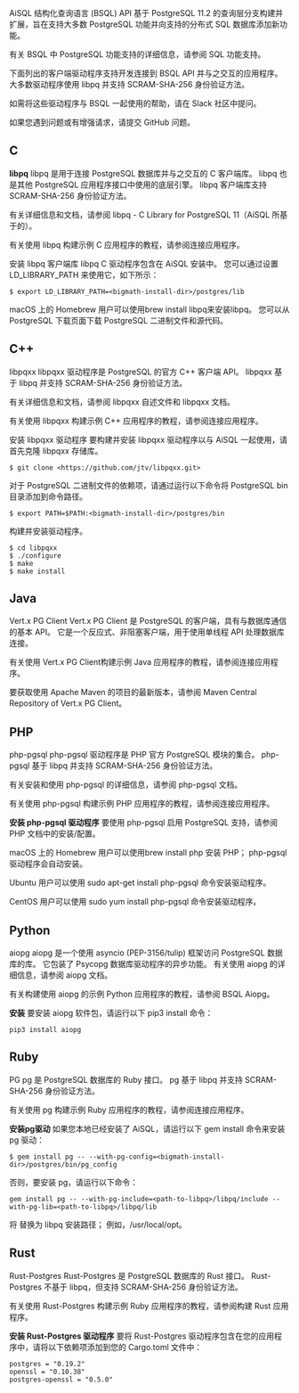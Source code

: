 

AiSQL 结构化查询语言 (BSQL) API 基于 PostgreSQL 11.2 的查询层分支构建并扩展，旨在支持大多数 PostgreSQL 功能并向支持的分布式 SQL 数据库添加新功能。

有关 BSQL 中 PostgreSQL 功能支持的详细信息，请参阅 SQL 功能支持。

下面列出的客户端驱动程序支持开发连接到 BSQL API 并与之交互的应用程序。 大多数驱动程序使用 libpq 并支持 SCRAM-SHA-256 身份验证方法。

如需将这些驱动程序与 BSQL 一起使用的帮助，请在 Slack 社区中提问。

如果您遇到问题或有增强请求，请提交 GitHub 问题。

## **C**
**libpq**
libpq 是用于连接 PostgreSQL 数据库并与之交互的 C 客户端库。 libpq 也是其他 PostgreSQL 应用程序接口中使用的底层引擎。 libpq 客户端库支持 SCRAM-SHA-256 身份验证方法。

有关详细信息和文档，请参阅 libpq - C Library for PostgreSQL 11（AiSQL 所基于的）。

有关使用 libpq 构建示例 C 应用程序的教程，请参阅连接应用程序。

安装 libpq 客户端库
libpq C 驱动程序包含在 AiSQL 安装中。 您可以通过设置 LD_LIBRARY_PATH 来使用它，如下所示：
```
$ export LD_LIBRARY_PATH=<bigmath-install-dir>/postgres/lib
```

macOS 上的 Homebrew 用户可以使用brew install libpq来安装libpq。 您可以从 PostgreSQL 下载页面下载 PostgreSQL 二进制文件和源代码。

## **C++**
libpqxx
libpqxx 驱动程序是 PostgreSQL 的官方 C++ 客户端 API。 libpqxx 基于 libpq 并支持 SCRAM-SHA-256 身份验证方法。

有关详细信息和文档，请参阅 libpqxx 自述文件和 libpqxx 文档。

有关使用 libpqxx 构建示例 C++ 应用程序的教程，请参阅连接应用程序。

安装 libpqxx 驱动程序
要构建并安装 libpqxx 驱动程序以与 AiSQL 一起使用，请首先克隆 libpqxx 存储库。
```
$ git clone <https://github.com/jtv/libpqxx.git>
```

对于 PostgreSQL 二进制文件的依赖项，请通过运行以下命令将 PostgreSQL bin 目录添加到命令路径。
```
$ export PATH=$PATH:<bigmath-install-dir>/postgres/bin
```

构建并安装驱动程序。
```
$ cd libpqxx
$ ./configure
$ make
$ make install
```

## **Java**
Vert.x PG Client
Vert.x PG Client 是 PostgreSQL 的客户端，具有与数据库通信的基本 API。 它是一个反应式、非阻塞客户端，用于使用单线程 API 处理数据库连接。

有关使用 Vert.x PG Client构建示例 Java 应用程序的教程，请参阅连接应用程序。

要获取使用 Apache Maven 的项目的最新版本，请参阅  Maven Central Repository of Vert.x PG Client。

## **PHP**
php-pgsql
php-pgsql 驱动程序是 PHP 官方 PostgreSQL 模块的集合。 php-pgsql 基于 libpq 并支持 SCRAM-SHA-256 身份验证方法。

有关安装和使用 php-pgsql 的详细信息，请参阅 php-pgsql 文档。

有关使用 php-pgsql 构建示例 PHP 应用程序的教程，请参阅连接应用程序。

**安装 php-pgsql 驱动程序**
要使用 php-pgsql 启用 PostgreSQL 支持，请参阅 PHP 文档中的安装/配置。

macOS 上的 Homebrew 用户可以使用brew install php 安装 PHP； php-pgsql 驱动程序会自动安装。

Ubuntu 用户可以使用 sudo apt-get install php-pgsql 命令安装驱动程序。

CentOS 用户可以使用 sudo yum install php-pgsql 命令安装驱动程序。

## **Python**
aiopg
aiopg 是一个使用 asyncio (PEP-3156/tulip) 框架访问 PostgreSQL 数据库的库。 它包装了 Psycopg 数据库驱动程序的异步功能。 有关使用 aiopg 的详细信息，请参阅 aiopg 文档。

有关构建使用 aiopg 的示例 Python 应用程序的教程，请参阅 BSQL Aiopg。

**安装**
要安装 aiopg 软件包，请运行以下 pip3 install 命令：
```
pip3 install aiopg
```


## **Ruby**
PG
pg 是 PostgreSQL 数据库的 Ruby 接口。 pg 基于 libpq 并支持 SCRAM-SHA-256 身份验证方法。

有关使用 pg 构建示例 Ruby 应用程序的教程，请参阅连接应用程序。

**安装pg驱动**
如果您本地已经安装了 AiSQL，请运行以下 gem install 命令来安装 pg 驱动：
```
$ gem install pg -- --with-pg-config=<bigmath-install-dir>/postgres/bin/pg_config
```

否则，要安装 pg，请运行以下命令：
```
gem install pg -- --with-pg-include=<path-to-libpq>/libpq/include --with-pg-lib=<path-to-libpq>/libpq/lib
```

将 <path-to-libpq> 替换为 libpq 安装路径； 例如，/usr/local/opt。

## **Rust**
Rust-Postgres
Rust-Postgres 是 PostgreSQL 数据库的 Rust 接口。 Rust-Postgres 不基于 libpq，但支持 SCRAM-SHA-256 身份验证方法。

有关使用 Rust-Postgres 构建示例 Ruby 应用程序的教程，请参阅构建 Rust 应用程序。

**安装 Rust-Postgres 驱动程序**
要将 Rust-Postgres 驱动程序包含在您的应用程序中，请将以下依赖项添加到您的 Cargo.toml 文件中：
```
postgres = "0.19.2"
openssl = "0.10.38"
postgres-openssl = "0.5.0"
```
